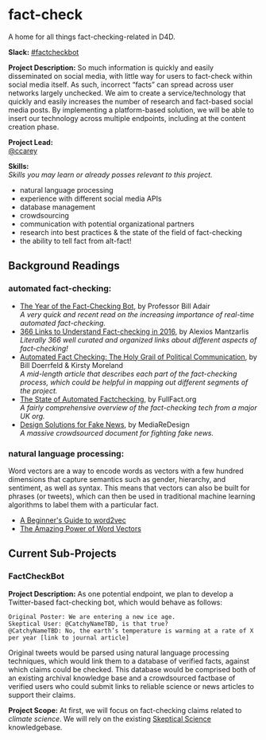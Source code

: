 # fact-check
A home for all things fact-checking-related in D4D. 

**Slack:** [#factcheckbot](https://datafordemocracy.slack.com/messages/factcheckbot/)

**Project Description:**
So much information is quickly and easily disseminated on social media, with little way for users to fact-check within social media itself. As such, incorrect “facts” can spread across user networks largely unchecked. We aim to create a service/technology that quickly and easily increases the number of research and fact-based social media posts. By implementing a platform-based solution, we will be able to insert our technology across multiple endpoints, including at the content creation phase.

**Project Lead:**  
[@ccarey](https://datafordemocracy.slack.com/messages/@ccarey/)

**Skills:**  
_Skills you may learn or already posses relevant to this project._
* natural language processing
* experience with different social media APIs
* database management
* crowdsourcing
* communication with potential organizational partners
* research into best practices & the state of the field of fact-checking
* the ability to tell fact from alt-fact! 

## Background Readings
### automated fact-checking:
* [The Year of the Fact-Checking Bot](http://www.niemanlab.org/2016/12/the-year-of-the-fact-checking-bot/), by Professor Bill Adair  
 _A very quick and recent read on the increasing importance of real-time automated fact-checking._
* [366 Links to Understand Fact-checking in 2016](http://www.poynter.org/2016/366-links-to-understand-fact-checking-in-2016/440618/), by Alexios Mantzarlis  
  _Literally 366 well curated and organized links about different aspects of fact-checking!_
* [Automated Fact Checking: The Holy Grail of Political Communication](http://nordicapis.com/automated-fact-checking-the-holy-grail-of-political-communication/), by Bill Doerrfeld & Kirsty Moreland  
  _A mid-length article that describes each part of the fact-checking process, which could be helpful in mapping out different segments of the project._ 
* [The State of Automated Factchecking](https://fullfact.org/media/uploads/full_fact-the_state_of_automated_factchecking_aug_2016.pdf), by FullFact.org  
  _A fairly comprehensive overview of the fact-checking tech from a major UK org._
* [Design Solutions for Fake News](https://docs.google.com/document/d/1OPghC4ra6QLhaHhW8QvPJRMKGEXT7KaZtG_7s5-UQrw/edit), by MediaReDesign  
  _A massive crowdsourced document for fighting fake news._ 

### natural language processing: 
Word vectors are a way to encode words as vectors with a few hundred dimensions that capture semantics such as gender, hierarchy, and sentiment, as well as syntax. This means that vectors can also be built for phrases (or tweets), which can then be used in traditional machine learning algorithms to label them with a particular fact.
* [A Beginner's Guide to word2vec](https://www.distilled.net/resources/a-beginners-guide-to-word2vec-aka-whats-the-opposite-of-canada/)
* [The Amazing Power of Word Vectors](https://blog.acolyer.org/2016/04/21/the-amazing-power-of-word-vectors/)

## Current Sub-Projects
### FactCheckBot
**Project Description:**
As one potential endpoint, we plan to develop a Twitter-based fact-checking bot, which would behave as follows:
```
Original Poster: We are entering a new ice age. 
Skeptical User: @CatchyNameTBD, is that true?
@CatchyNameTBD: No, the earth’s temperature is warming at a rate of X per year [link to journal article]
```
Original tweets would be parsed using natural language processing techniques, which would link them to a database of verified facts, against which claims could be checked. This database would be comprised both of an existing archival knowledge base and a crowdsourced factbase of verified users who could submit links to reliable science or news articles to support their claims. 

**Project Scope:**
At first, we will focus on fact-checking claims related to _climate science_. We will rely on the existing [Skeptical Science](https://www.skepticalscience.com/) knowledgebase.
